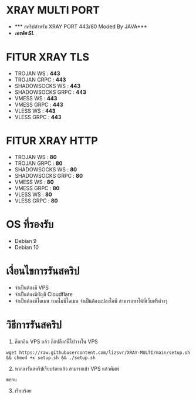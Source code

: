 <p align="center">

# XRAY MULTI PORT 
- *** สคริปสำหรับ  XRAY PORT 443/80 Moded By JAVA***
- ***เครดิต  SL***
#

# FITUR XRAY TLS
- TROJAN WS        : **443**
- TROJAN GRPC      : **443**
- SHADOWSOCKS WS   : **443**
- SHADOWSOCKS GRPC : **443**
- VMESS WS         : **443**
- VMESS GRPC       : **443**
- VLESS WS         : **443**
- VLESS GRPC       : **443**

# FITUR XRAY HTTP
- TROJAN WS        : **80**
- TROJAN GRPC      : **80**
- SHADOWSOCKS WS   : **80**
- SHADOWSOCKS GRPC : **80**
- VMESS WS         : **80**
- VMESS GRPC       : **80**
- VLESS WS         : **80**
- VLESS GRPC       : **80**

# OS ที่รองรับ
- Debian 9 
- Debian 10


# เงื่อนไขการรันสคริป
- จำเป็นต้องมี VPS
- จำเป็นต้องมีบัญชี Cloudflare
- จำเป็นต้องมีโดเมน หากไม่มีโดเมน จำเป็นต้องแปลงไอพี สามารถหาได้ที่เว็บฟรีต่างๆ

# วิธีการรันสคริป

1. ล๊อกอิน VPS แล้ว ก๊อปลืงก์นี้ไปวางใน VPS
```
wget https://raw.githubusercontent.com/lizsvr/XRAY-MULTI/main/setup.sh && chmod +x setup.sh && ./setup.sh
```
2. หากลงรันสคริปเรียบร้อยแล้ว สามารถเข้า VPS แล้วพิมพ์

```
menu
```
3. เรียบร้อย
